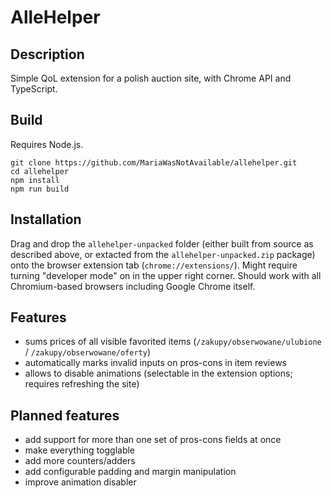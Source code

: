 # AlleHelper

## Description
Simple QoL extension for a polish auction site, with Chrome API and TypeScript.

## Build
Requires Node.js.

```
git clone https://github.com/MariaWasNotAvailable/allehelper.git
cd allehelper
npm install
npm run build
```

## Installation
Drag and drop the ```allehelper-unpacked``` folder (either built from source as described above, or extacted from the ```allehelper-unpacked.zip``` package) onto the browser extension tab (```chrome://extensions/```). Might require turning "developer mode" on in the upper right corner. Should work with all Chromium-based browsers including Google Chrome itself.

## Features
* sums prices of all visible favorited items (```/zakupy/obserwowane/ulubione``` / ```/zakupy/obserwowane/oferty```)
* automatically marks invalid inputs on pros-cons in item reviews
* allows to disable animations (selectable in the extension options; requires refreshing the site)

## Planned features
* add support for more than one set of pros-cons fields at once
* make everything togglable
* add more counters/adders
* add configurable padding and margin manipulation
* improve animation disabler